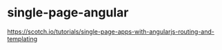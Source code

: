 # single-page-angular
https://scotch.io/tutorials/single-page-apps-with-angularjs-routing-and-templating